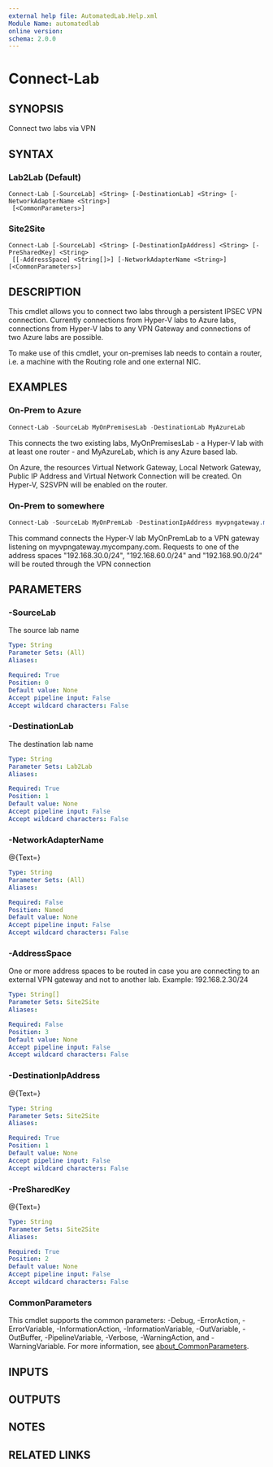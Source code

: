 ```yaml
---
external help file: AutomatedLab.Help.xml
Module Name: automatedlab
online version:
schema: 2.0.0
---
```


# Connect-Lab

## SYNOPSIS
Connect two labs via VPN

## SYNTAX

### Lab2Lab (Default)
```
Connect-Lab [-SourceLab] <String> [-DestinationLab] <String> [-NetworkAdapterName <String>]
 [<CommonParameters>]
```

### Site2Site
```
Connect-Lab [-SourceLab] <String> [-DestinationIpAddress] <String> [-PreSharedKey] <String>
 [[-AddressSpace] <String[]>] [-NetworkAdapterName <String>] [<CommonParameters>]
```

## DESCRIPTION
This cmdlet allows you to connect two labs through a persistent IPSEC VPN connection.
Currently connections from Hyper-V labs to Azure labs, connections from Hyper-V labs to any VPN Gateway and connections of two Azure labs are possible.

To make use of this cmdlet, your on-premises lab needs to contain a router, i.e.
a machine with the Routing role and one external NIC.

## EXAMPLES

### On-Prem to Azure

```powershell
Connect-Lab -SourceLab MyOnPremisesLab -DestinationLab MyAzureLab
```

This connects the two existing labs, MyOnPremisesLab - a Hyper-V lab with at least one router - and MyAzureLab, which is any Azure based lab.

On Azure, the resources Virtual Network Gateway, Local Network Gateway, Public IP Address and Virtual Network Connection will be created.
On Hyper-V, S2SVPN will be enabled on the router.

### On-Prem to somewhere

```powershell
Connect-Lab -SourceLab MyOnPremLab -DestinationIpAddress myvpngateway.mycompany.com -PreSharedKey VeryS3cureKey -AddressSpace @("192.168.30.0/24", "192.168.60.0/24", "192.168.90.0/24")
```

This command connects the Hyper-V lab MyOnPremLab to a VPN gateway listening on myvpngateway.mycompany.com.
Requests to one of the address spaces "192.168.30.0/24", "192.168.60.0/24" and "192.168.90.0/24" will be routed through the VPN connection

## PARAMETERS

### -SourceLab
The source lab name

```yaml
Type: String
Parameter Sets: (All)
Aliases:

Required: True
Position: 0
Default value: None
Accept pipeline input: False
Accept wildcard characters: False
```

### -DestinationLab
The destination lab name

```yaml
Type: String
Parameter Sets: Lab2Lab
Aliases:

Required: True
Position: 1
Default value: None
Accept pipeline input: False
Accept wildcard characters: False
```

### -NetworkAdapterName
@{Text=}

```yaml
Type: String
Parameter Sets: (All)
Aliases:

Required: False
Position: Named
Default value: None
Accept pipeline input: False
Accept wildcard characters: False
```

### -AddressSpace
One or more address spaces to be routed in case you are connecting to an external VPN gateway and not to another lab.
Example: 192.168.2.30/24

```yaml
Type: String[]
Parameter Sets: Site2Site
Aliases:

Required: False
Position: 3
Default value: None
Accept pipeline input: False
Accept wildcard characters: False
```

### -DestinationIpAddress
@{Text=}

```yaml
Type: String
Parameter Sets: Site2Site
Aliases:

Required: True
Position: 1
Default value: None
Accept pipeline input: False
Accept wildcard characters: False
```

### -PreSharedKey
@{Text=}

```yaml
Type: String
Parameter Sets: Site2Site
Aliases:

Required: True
Position: 2
Default value: None
Accept pipeline input: False
Accept wildcard characters: False
```

### CommonParameters
This cmdlet supports the common parameters: -Debug, -ErrorAction, -ErrorVariable, -InformationAction, -InformationVariable, -OutVariable, -OutBuffer, -PipelineVariable, -Verbose, -WarningAction, and -WarningVariable. For more information, see [about_CommonParameters](http://go.microsoft.com/fwlink/?LinkID=113216).

## INPUTS

## OUTPUTS

## NOTES

## RELATED LINKS
